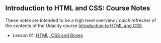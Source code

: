 ## Introduction to HTML and CSS: Course Notes

These notes are intended to be a high level overview / quick refresher of the contents of the Udacity course [Introduction to HTML and CSS](https://www.udacity.com/course/intro-to-html-and-css--ud304).

* Lesson 01: [HTML, CSS and Boxes](Lecture_Notes/Lesson_01.md)
